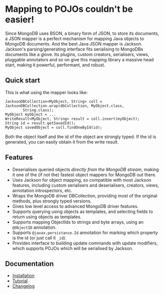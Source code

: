Mapping to POJOs couldn't be easier!
====================================

Since MongoDB uses BSON, a binary form of JSON, to store its documents, a JSON mapper is a perfect mechanism for mapping Java objects to MongoDB documents.  And the best Java JSON mapper is Jackson.  Jackson's parsing/generating interface fits serialising to MongoDBs documents like a glove.  Its plugins, custom creators, serialisers, views, pluggable annotators and so on give this mapping library a massive head start, making it powerful, performant, and robust.

Quick start
-----------

This is what using the mapper looks like:

    JacksonDBCollection<MyObject, String> coll = JacksonDBCollection.wrap(dbCollection, MyObject.class,
            String.class);
    MyObject myObject = ...
    WriteResult<MyObject, String> result = coll.insert(myObject);
    String id = result.getSavedId();
    MyObject savedObject = coll.findOneById(id);

Both the object itself and the id of the object are strongly typed.  If the id is generated, you can easily obtain it from the write result.

Features
--------

* Deserialises queried objects *directly from the MongoDB stream*, making it one of the (if not the) fastest object mappers for MongoDB out there.
* Uses Jackson for object mapping, so compatible with most Jackson features, including custom serialisers and deserialisers, creators, views, annotation introspectors, etc.
* Wraps the MongoDB driver DBCollection, providing most of the original methods, plus strongly typed versions.
* Gives low level access to advanced MongoDB driver features.
* Supports querying using objects as templates, and selecting fields to return using objects as templates.
* Supports mapping ObjectIds to strings and byte arrays, using an `@ObjectID` annotation.
* Supports `@javax.persistance.Id` annotation for marking which property is the id (or just call it `_id`).
* Provides interface to building update commands with update modifiers, which supports POJOs which will be serialised by Jackson.

Documentation
-------------

* [Installation](./installation.html)
* [Tutorial](./tutorial.html)
* [Changelog](./changelog.html)

